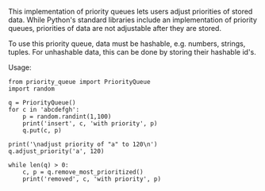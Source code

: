 This implementation of priority queues lets users adjust priorities of stored data.  While Python's standard libraries include an implementation of priority queues, priorities of data are not adjustable after they are stored.

To use this priority queue, data must be hashable, e.g. numbers, strings, tuples.  For unhashable data, this can be done by storing their hashable id's.

Usage:
```
from priority_queue import PriorityQueue
import random

q = PriorityQueue()
for c in 'abcdefgh':
    p = random.randint(1,100)
    print('insert', c, 'with priority', p)
    q.put(c, p)

print('\nadjust priority of "a" to 120\n')
q.adjust_priority('a', 120)

while len(q) > 0:
    c, p = q.remove_most_prioritized()
    print('removed', c, 'with priority', p)
```